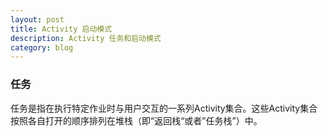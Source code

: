 ```yaml
---
layout: post
title: Activity 启动模式
description: Activity 任务和启动模式
category: blog
---
```



### 任务

任务是指在执行特定作业时与用户交互的一系列Activity集合。这些Activity集合按照各自打开的顺序排列在堆栈（即“返回栈“或者”任务栈”）中。